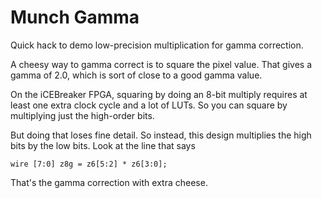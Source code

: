 # Munch Gamma

Quick hack to demo low-precision multiplication for gamma correction.

A cheesy way to gamma correct is to square the
pixel value.  That gives a gamma of 2.0, which is sort of close
to a good gamma value.

On the iCEBreaker FPGA, squaring by doing an 8-bit multiply
requires at least one extra clock cycle and a lot of LUTs.
So you can square by multiplying just the high-order bits.

But doing that loses fine detail.  So instead, this design
multiplies the high bits by the low bits.  Look at the line
that says

    wire [7:0] z8g = z6[5:2] * z6[3:0];

That's the gamma correction with extra cheese.
